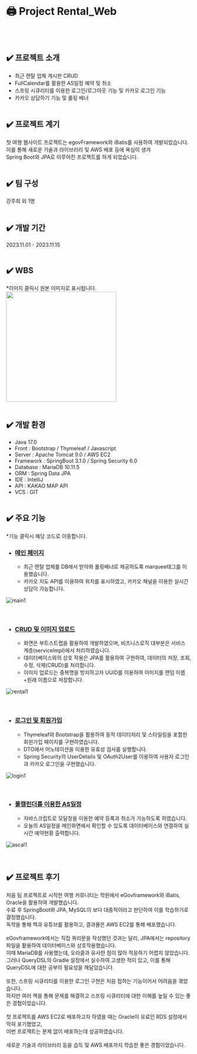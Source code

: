 # 🖨️ Project Rental_Web

<br><br>


## ✔️ 프로젝트 소개
- 최근 렌탈 업체 게시판 CRUD
- FullCalendar를 활용한 AS일정 예약 및 취소
- 스프링 시큐리티를 이용한 로그인/로그아웃 기능 및 카카오 로그인 기능
- 카카오 상담하기 기능 및 롤링 배너
<br><br>

## ✔️ 프로젝트 계기
첫 여행 웹사이트 프로젝트는 egovFramework와 iBatis를 사용하여 개발되었습니다. <br>
이를 통해 새로운 기술과 라이브러리 및 AWS 배포 등에 욕심이 생겨 <br>
Spring Boot와 JPA로 이루어진 프로젝트를 하게 되었습니다.
<br><br>

## ✔️ 팀 구성
강주희 외 1명
<br><br>

## ✔️ 개발 기간
2023.11.01 - 2023.11.15
<br><br>

## ✔️ WBS
*이미지 클릭시 원본 이미지로 표시됩니다.<br>
<img src="https://github.com/zzheek/Rental_Web/assets/133830185/d954b02f-c04c-4e44-b7fc-e6be1171719e" width="300">
<br><br>

## ✔️ 개발 환경
* Java 17.0
* Front : Bootstrap / Thymeleaf / Javascript
* Server : Apache Tomcat 9.0 / AWS EC2
* Framework : SpringBoot 3.1.0 / Spring Security 6.0
* Database : MariaDB 10.11.5
* ORM : Spring Data JPA
* IDE : IntelliJ
* API : KAKAO MAP API
* VCS : GIT
<br><br>

## ✔️ 주요 기능
*기능 클릭시 해당 코드로 이동합니다.

* ### <a href="https://github.com/zzheek/Rental_Web/blob/develop/src/main/resources/templates/index.html">메인 페이지</a>
  * 최근 렌탈 업체를 DB에서 받아와 롤링배너로 제공하도록 marquee태그를 이용했습니다.
  * 카카오 지도 API를 이용하여 위치를 표시하였고, 카카오 채널을 이용한 실시간 상담이 가능합니다.
 
    
![main1](https://github.com/zzheek/Rental_Web/assets/133830185/01f5e2d9-3c17-4c45-bd20-5f0c0879116a)
<br><br><br>


* ### <a href="https://github.com/zzheek/Rental_Web/blob/develop/src/main/java/com/rental_web/service/RenboardServiceImpl.java">CRUD 및 이미지 업로드</a>
  * 화면은 부트스트랩을 활용하여 개발하였으며, 비즈니스로직 대부분은 서비스 계층(serviceImpl)에서 처리하였습니다.
  * 데이터베이스와의 상호 작용은 JPA를 활용하여 구현하여, 데이터의 저장, 조회, 수정, 삭제(CRUD)를 처리합니다.
  * 이미지 업로드는 중복명을 방지하고자 UUID를 이용하여 이미지를 랜덤 이름+원래 이름으로 저장합니다.
 
    
![rental1](https://github.com/zzheek/Rental_Web/assets/133830185/89f93080-6b7d-4b30-9549-20255b66f184)
<br><br><br>


* ### <a href="https://github.com/zzheek/Rental_Web/blob/develop/src/main/java/com/rental_web/service/MemberServiceImpl.java">로그인 및 회원가입</a>
  * Thymeleaf와 Bootstrap을 활용하여 동적 데이터처리 및 스타일링을 포함한 회원가입 페이지를 구현하였습니다.
  * DTO에서 어노테이션을 이용한 유효성 검사를 실행합니다.
  * Spring Security의 UserDetails 및 OAuth2User를 이용하여 사용자 로그인과 카카오 로그인을 구현했습니다.
 
    
![login1](https://github.com/zzheek/Rental_Web/assets/133830185/bb74d303-60d9-4216-b2c2-9f5f14bbf886)
<br><br><br>


* ### <a href="https://github.com/zzheek/Rental_Web/blob/develop/src/main/resources/templates/ascal/main.html">풀캘린더를 이용한 AS일정</a>
  * 자바스크립트로 모달창을 이용한 예약 등록과 취소가 가능하도록 하였습니다. 
  * 오늘의 AS일정을 메인화면에서 확인할 수 있도록 데이터베이스와 연결하여 실시간 예약현황 출력합니다.
 
    
![ascal1](https://github.com/zzheek/Rental_Web/assets/133830185/30153b5a-ccac-458e-b6eb-056b5c7a1072)
<br><br><br>



## ✔️ 프로젝트 후기
처음 팀 프로젝트로 시작한 여행 커뮤니티는 학원에서 eGovframework와 iBatis, Oracle을 활용하여 개발했습니다. <br>
수료 후 SpringBoot와 JPA, MySQL이 보다 대중적이라고 판단하여 이를 학습하기로 결정했습니다. <br>
독학을 통해 책과 유튜브를 활용하고, 결과물은 AWS EC2를 통해 배포했습니다.<br><br>
eGovframework에서는 직접 쿼리문을 작성했던 것과는 달리, JPA에서는 repository 파일을 활용하여 데이터베이스와 상호작용했습니다. <br>
이때 MariaDB를 사용했는데, 오라클과 유사한 점이 많아 적응하기 어렵지 않았습니다. <br>
그러나 QueryDSL의 Gradle 설정에서 실수하여 고생한 적이 있고, 이를 통해 QueryDSL에 대한 공부의 필요성을 깨달았습니다.<br><br>
또한, 스프링 시큐리티를 이용한 로그인 구현은 처음 접하는 기능이어서 어려움을 겪었습니다. <br>
하지만 여러 책을 통해 문제를 해결하고 스프링 시큐리티에 대한 이해를 높일 수 있는 좋은 경험이었습니다.<br><br>
첫 프로젝트를 AWS EC2로 배포하고자 하였을 때는 Oracle이 유료인 RDS 설정에서 막혀 포기했었고, <br>
이번 프로젝트는 문제 없이 배포하는데 성공하였습니다.<br><br>
새로운 기술과 라이브러리 등을 습득 및 AWS 배포까지 학습한 좋은 경험이었습니다.<br>





